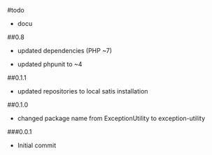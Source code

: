 #todo

- docu

##0.8

 - updated dependencies (PHP ~7)

 - updated phpunit to ~4

##0.1.1

 - updated repositories to local satis installation

##0.1.0

 - changed package name from ExceptionUtility to exception-utility

###0.0.1

- Initial commit